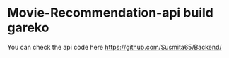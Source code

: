 # Movie-Recommendation-api build gareko

You can check the api code here https://github.com/Susmita65/Backend/

